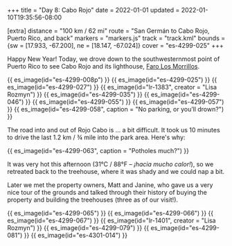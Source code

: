 +++
title = "Day 8: Cabo Rojo"
date = 2022-01-01
updated = 2022-01-10T19:35:56-08:00

[extra]
distance = "100 km / 62 mi"
route = "San Germán to Cabo Rojo, Puerto Rico, and back"
markers = "markers.js"
track = "track.kml"
bounds = {sw = [17.933, -67.200], ne = [18.147, -67.024]}
cover = "es-4299-025"
+++

Happy New Year! Today, we drove down to the southwesternmost point of Puerto Rico to see Cabo Rojo and its lighthouse, [Faro Los Morrillos](https://www.discoverpuertorico.com/profile/faro-los-morrillos-de-cabo-rojo/8058).

<!-- more -->

{{ es_image(id="es-4299-008p") }}
{{ es_image(id="es-4299-025") }}
{{ es_image(id="es-4299-027") }}
{{ es_image(id="lr-1383", creator = "Lisa Rozmyn") }}
{{ es_image(id="es-4299-035") }}
{{ es_image(id="es-4299-046") }}
{{ es_image(id="es-4299-055") }}
{{ es_image(id="es-4299-057") }}
{{ es_image(id="es-4299-058", caption = "No parking, or you’ll drown?") }}

The road into and out of Rojo Cabo is ... a bit difficult. It took us 10 minutes to drive the last 1.2 km / ¾ mile into the park area. Here's why:

{{ es_image(id="es-4299-063", caption = "Potholes much?") }}

It was very hot this afternoon (31°C / 88°F – _¡hacia mucho calor!_), so we retreated back to the treehouse, where it was shady and we could nap a bit.

Later we met the property owners, Matt and Janine, who gave us a very nice tour of the grounds and talked through their history of buying the property and building the treehouses (three as of our visit!).

{{ es_image(id="es-4299-065") }}
{{ es_image(id="es-4299-066") }}
{{ es_image(id="es-4299-067") }}
{{ es_image(id="lr-1401", creator = "Lisa Rozmyn") }}
{{ es_image(id="es-4299-079") }}
{{ es_image(id="es-4299-081") }}
{{ es_image(id="es-4301-014") }}
